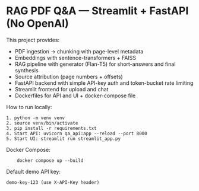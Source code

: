 # RAG PDF Q&A — Streamlit + FastAPI (No OpenAI)

This project provides:
- PDF ingestion -> chunking with page-level metadata
- Embeddings with sentence-transformers + FAISS
- RAG pipeline with generator (Flan-T5) for short-answers and final synthesis
- Source attribution (page numbers + offsets)
- FastAPI backend with simple API-key auth and token-bucket rate limiting
- Streamlit frontend for upload and chat
- Dockerfiles for API and UI + docker-compose file

How to run locally:
```
1. python -m venv venv
2. source venv/bin/activate
3. pip install -r requirements.txt
4. Start API: uvicorn qa_api:app --reload --port 8000
5. Start UI: streamlit run streamlit_app.py
```
Docker Compose:
```
    docker compose up --build
```
Default demo API key:
```
demo-key-123 (use X-API-Key header)
